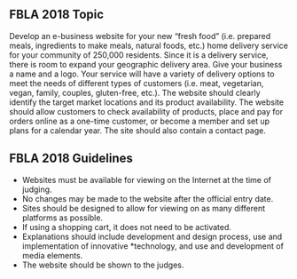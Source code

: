 ## FBLA 2018 Topic
Develop an e-business website for your new “fresh food” (i.e. prepared meals, ingredients to make meals, natural foods, etc.) home delivery service for your community of 250,000 residents. Since it is a delivery service, there is room to expand your geographic delivery area. Give your business a name and a logo. Your service will have a variety of delivery options to meet the needs of different types of customers (i.e. meat, vegetarian, vegan, family, couples, gluten-free, etc.). The website should clearly identify the target market locations and its product availability. The website should allow customers to check availability of products, place and pay for orders online as a one-time customer, or become a member and set up plans for a calendar year. The site should also contain a contact page.

## FBLA 2018 Guidelines
* Websites must be available for viewing on the Internet at the time of judging.
* No changes may be made to the website after the official entry date.
* Sites should be designed to allow for viewing on as many different platforms as possible.
* If using a shopping cart, it does not need to be activated.
* Explanations should include development and design process, use and implementation of innovative *technology, and use and development of media elements.
* The website should be shown to the judges.